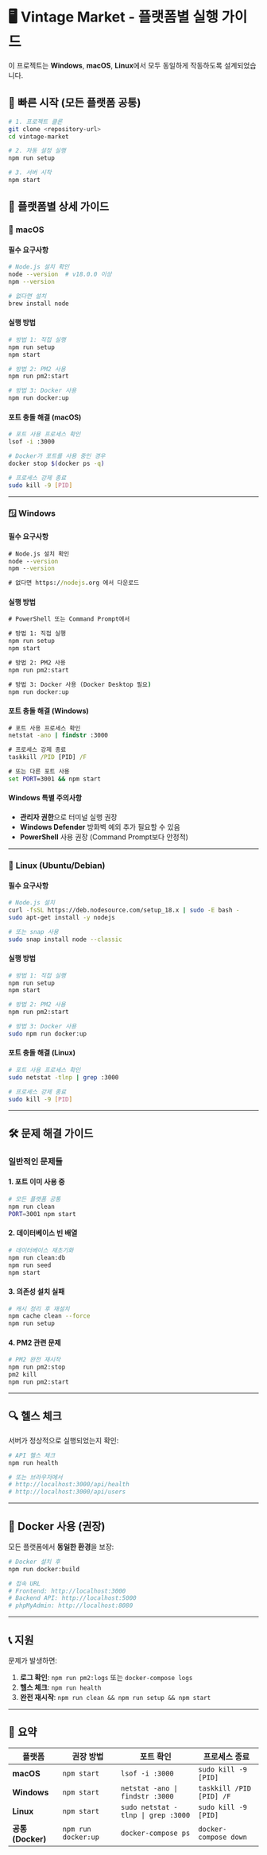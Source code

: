 # 🖥️ Vintage Market - 플랫폼별 실행 가이드

이 프로젝트는 **Windows**, **macOS**, **Linux**에서 모두 동일하게 작동하도록 설계되었습니다.

## 🚀 빠른 시작 (모든 플랫폼 공통)

```bash
# 1. 프로젝트 클론
git clone <repository-url>
cd vintage-market

# 2. 자동 설정 실행
npm run setup

# 3. 서버 시작
npm start
```

## 📱 플랫폼별 상세 가이드

### 🍎 **macOS**

#### 필수 요구사항
```bash
# Node.js 설치 확인
node --version  # v18.0.0 이상
npm --version

# 없다면 설치
brew install node
```

#### 실행 방법
```bash
# 방법 1: 직접 실행
npm run setup
npm start

# 방법 2: PM2 사용
npm run pm2:start

# 방법 3: Docker 사용
npm run docker:up
```

#### 포트 충돌 해결 (macOS)
```bash
# 포트 사용 프로세스 확인
lsof -i :3000

# Docker가 포트를 사용 중인 경우
docker stop $(docker ps -q)

# 프로세스 강제 종료
sudo kill -9 [PID]
```

---

### 🪟 **Windows**

#### 필수 요구사항
```cmd
# Node.js 설치 확인
node --version
npm --version

# 없다면 https://nodejs.org 에서 다운로드
```

#### 실행 방법
```cmd
# PowerShell 또는 Command Prompt에서

# 방법 1: 직접 실행
npm run setup
npm start

# 방법 2: PM2 사용
npm run pm2:start

# 방법 3: Docker 사용 (Docker Desktop 필요)
npm run docker:up
```

#### 포트 충돌 해결 (Windows)
```cmd
# 포트 사용 프로세스 확인
netstat -ano | findstr :3000

# 프로세스 강제 종료
taskkill /PID [PID] /F

# 또는 다른 포트 사용
set PORT=3001 && npm start
```

#### Windows 특별 주의사항
- **관리자 권한**으로 터미널 실행 권장
- **Windows Defender** 방화벽 예외 추가 필요할 수 있음
- **PowerShell** 사용 권장 (Command Prompt보다 안정적)

---

### 🐧 **Linux (Ubuntu/Debian)**

#### 필수 요구사항
```bash
# Node.js 설치
curl -fsSL https://deb.nodesource.com/setup_18.x | sudo -E bash -
sudo apt-get install -y nodejs

# 또는 snap 사용
sudo snap install node --classic
```

#### 실행 방법
```bash
# 방법 1: 직접 실행
npm run setup
npm start

# 방법 2: PM2 사용
npm run pm2:start

# 방법 3: Docker 사용
sudo npm run docker:up
```

#### 포트 충돌 해결 (Linux)
```bash
# 포트 사용 프로세스 확인
sudo netstat -tlnp | grep :3000

# 프로세스 강제 종료
sudo kill -9 [PID]
```

---

## 🛠️ 문제 해결 가이드

### 일반적인 문제들

#### 1. **포트 이미 사용 중**
```bash
# 모든 플랫폼 공통
npm run clean
PORT=3001 npm start
```

#### 2. **데이터베이스 빈 배열**
```bash
# 데이터베이스 재초기화
npm run clean:db
npm run seed
npm start
```

#### 3. **의존성 설치 실패**
```bash
# 캐시 정리 후 재설치
npm cache clean --force
npm run setup
```

#### 4. **PM2 관련 문제**
```bash
# PM2 완전 재시작
npm run pm2:stop
pm2 kill
npm run pm2:start
```

---

## 🔍 헬스 체크

서버가 정상적으로 실행되었는지 확인:

```bash
# API 헬스 체크
npm run health

# 또는 브라우저에서
# http://localhost:3000/api/health
# http://localhost:3000/api/users
```

---

## 🐳 Docker 사용 (권장)

모든 플랫폼에서 **동일한 환경**을 보장:

```bash
# Docker 설치 후
npm run docker:build

# 접속 URL
# Frontend: http://localhost:3000
# Backend API: http://localhost:5000
# phpMyAdmin: http://localhost:8080
```

---

## 📞 지원

문제가 발생하면:

1. **로그 확인**: `npm run pm2:logs` 또는 `docker-compose logs`
2. **헬스 체크**: `npm run health`
3. **완전 재시작**: `npm run clean && npm run setup && npm start`

---

## 🎯 요약

| 플랫폼 | 권장 방법 | 포트 확인 | 프로세스 종료 |
|--------|-----------|-----------|---------------|
| **macOS** | `npm start` | `lsof -i :3000` | `sudo kill -9 [PID]` |
| **Windows** | `npm start` | `netstat -ano \| findstr :3000` | `taskkill /PID [PID] /F` |
| **Linux** | `npm start` | `sudo netstat -tlnp \| grep :3000` | `sudo kill -9 [PID]` |
| **공통 (Docker)** | `npm run docker:up` | `docker-compose ps` | `docker-compose down` |